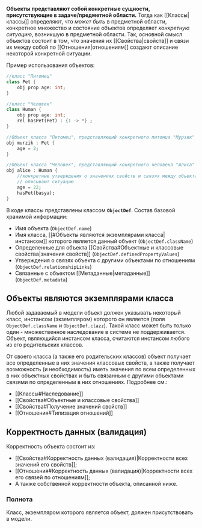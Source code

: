 **Объекты представляют собой конкретные сущности, присутствующие в задаче/предметной области.** Тогда как [[Классы|классы]] определяют, что *может быть* в предметной области, конкретное множество и состояние объектов определяет *конкретную ситуацию*, возникшую в предметной области.
Так, основной смысл объектов состоит в том, что значения их [[Свойства|свойств]] и связи их между собой по [[Отношения|отношениям]] создают описание некоторой конкретной ситуации.

Пример использования объектов:
```Dart
//класс "Питомец"
class Pet {
	obj prop age: int;
}

//класс "Человек"
class Human {
	obj prop age: int;
	rel hasPet(Pet) : {1 -> *} ;
}

//Объект класса "Питомец", представляющий конкретного питомца "Мурзик"
obj murzik : Pet {
	age = 2;
}

//Объект класса "Человек", представляющий конкретного человека "Алиса"
obj alice : Human {
	//конкретные утверждения о значениях свойств и связях между объектами
	// описывают ситуацию
	age = 22;
	hasPet(basya);
}
```

В коде классы представлены классом **`ObjectDef`**.
Состав базовой хранимой информации:
- Имя объекта (`ObjectDef.name`)
- Имя класса, [[#Объекты являются экземплярами класса|инстансом]] которого является данный объект (`ObjectDef.className`)
- Определенные для объекта [[Свойства#Объектные и классовые свойства|значения свойств]] (`ObjectDef.definedPropertyValues`)
- Утверждения о связях объекта с другими объектами по отношениям (`ObjectDef.relationshipLinks`)
- Связанные с объектом [[Метаданные|метаданные]] (`ObjectDef.metadata`)

## Объекты являются экземплярами класса

Любой задаваемый в модели объект должен указывать некоторый класс, инстансом (экземпляром) которого он является (поля `ObjectDef.className` и `ObjectDef.clazz`). Такой класс может быть только один - множественное наследование в системе не поддерживается.
Объект, являющийся инстансом класса, считаются инстансом любого из его родительских классов.

От своего класса (а также его родительских классов) объект получает все определенные в них значения классовых свойств, а также получает возможность (и необходимость) иметь значения по всем определенных в них объектных свойствах и быть связанным с другими объектами связями по определенным в них отношениях.
Подробнее см.:
- [[Классы#Наследование]]
- [[Свойства#Объектные и классовые свойства]]
- [[Свойства#Получение значений свойств]]
- [[Отношения#Типизация отношений]]

## Корректность данных (валидация)

Корректность объекта состоит из:
- [[Свойства#Корректность данных (валидация)|Корректности всех значений его свойств]];
- [[Отношения#Корректность данных (валидация)|Корректности всех его связей по отношениям]];
- А также собственной корректности объекта, описанной ниже.
### Полнота

Класс, экземпляром которого является объект, должен присутствовать в модели.
